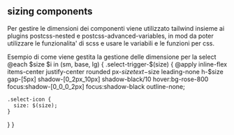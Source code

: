 ## sizing components

Per gestire le dimensioni dei componenti viene utilizzato tailwind insieme ai plugins postcss-nested e postcss-advanced-variables, in mod da poter utilizzare le funzionalita' di scss e usare le variabili e le funzioni per css.

Esempio di come viene gestita la gestione delle dimensione per la select
@each $size $i in (sm, base, lg) {
  .select-trigger-$(size) {
    @apply inline-flex items-center justify-center rounded px-$size text-$size leading-none h-$size gap-[5px] shadow-[0_2px_10px] shadow-black/10 hover:bg-rose-800 focus:shadow-[0_0_0_2px] focus:shadow-black outline-none;

    .select-icon {
      size: $(size);
    }
  }
}
